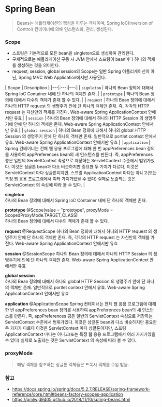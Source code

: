 # Spring Bean

> Beans는 애플리케이션의 핵심을 이루는 객체이며, Spring IoC(Inversion of Control) 컨테이너에 의해 인스턴스화, 관리, 생성된다.


### Scope
* 스프링은 기본적으로 모든 bean을 singleton으로 생성하여 관리한다.
* 구체적으로는 애플리케이션 구동 시 JVM 안에서 스프링이 bean마다 하나의 객체를 생성하는 것을 의미한다.
* request, session, global session의 Scope는 일반 Spring 어플리케이션이 아닌, Spring MVC Web Application에서만 사용된다.

| Scope | Description |
|---|:---:|---:|
| `signleton` | 하나의 Bean 정의에 대해서 Spring IoC Container 내에 단 하나의 객체만 존재. |
| `prototype` | 하나의 Bean 정의에 대해서 다수의 객체가 존재 할 수 있다. |
| `request` | 하나의 Bean 정의에 대해서 하나의 HTTP request 의 생명주기 안에 단 하나의 객체만 존재. 즉, 각각의 HTTP request 는 자신만의 객체를 가진다. Web-aware Spring ApplicationContext 안에서만 유효 |
| `session` | 하나의 Bean 정의에 대해서 하나의 HTTP Session 의 생명주기에 안에 단 하나의 객체만 존재. Web-aware Spring ApplicationContext 안에서만 유효 |
| `global session` | 하나의 Bean 정의에 대해서 하나의 global HTTP Session 의 생명주기 안에 단 하나의 객체만 존재. 일반적으로 portlet context 안에서 유효. Web-aware Spring ApplicationContext 안에서만 유효 |
| `application` | Spring 컨테이너는 전체 웹 응용 프로그램에 대해 한 번 appPreferences bean 정의를 사용하여 appPreferences bean의 새 인스턴스를 만든다. 즉, appPreferences 콩은 일반의 ServletContext 속성으로 저장하는 ServletContext 수준에서 범위가있다. 이것은 싱글톤 bean과 다소 비슷하지만 중요한 두 가지가 다르다, 이것은 ServletContext 마다 싱글톤이지만, 스프링 ApplicationContext 마다는 아니고(또는 특정 웹 응용 프로그램에서 여러 가지가있을 수 있다) 실제로 노출되는 것은 ServletContext 의 속성에 따라 볼 수 있다. |

**singleton**  
하나의 Bean 정의에 대해서 Spring IoC Container 내에 단 하나의 객체만 존재.


**prototype** @Scope(value = "prototype", proxyMode = ScopedProxyMode.TARGET_CLASS)    
하나의 Bean 정의에 대해서 다수의 객체가 존재 할 수 있다.


**request**  @RequestScope
하나의 Bean 정의에 대해서 하나의 HTTP request 의 생명주기 안에 단 하나의 객체만 존재.
즉, 각각의 HTTP request 는 자신만의 객체를 가진다.
Web-aware Spring ApplicationContext 안에서만 유효


**session**  @SessionScope
하나의 Bean 정의에 대해서 하나의 HTTP Session 의 생명주기에 안에 단 하나의 객체만 존재.
Web-aware Spring ApplicationContext 안에서만 유효


**global session**    
하나의 Bean 정의에 대해서 하나의 global HTTP Session 의 생명주기 안에 단 하나의 객체만 존재.
일반적으로 portlet context 안에서 유효.
Web-aware Spring ApplicationContext 안에서만 유효

**application** @ApplicationScope
Spring 컨테이너는 전체 웹 응용 프로그램에 대해 한 번 appPreferences bean 정의를 사용하여 appPreferences bean의 새 인스턴스를 만든다.
즉, appPreferences 콩은 일반의 ServletContext 속성으로 저장하는 ServletContext 수준에서 범위가있다. 
이것은 싱글톤 bean과 다소 비슷하지만 중요한 두 가지가 다르다
이것은 ServletContext 마다 싱글톤이지만, 스프링 ApplicationContext 마다는 아니고(또는 특정 웹 응용 프로그램에서 여러 가지가있을 수 있다) 실제로 노출되는 것은 ServletContext 의 속성에 따라 볼 수 있다.

### proxyMode
> 해당 객체를 참조하는 싱글톤 객체들은 프록시 객체를 주입 받음.

### 참고
* https://docs.spring.io/spring/docs/5.2.7.RELEASE/spring-framework-reference/core.html#beans-factory-scopes-application
* https://gmlwjd9405.github.io/2018/11/10/spring-beans.html
